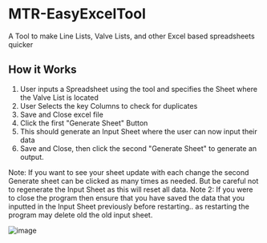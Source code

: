 # MTR-EasyExcelTool
A Tool to make Line Lists, Valve Lists, and other Excel based spreadsheets quicker

## How it Works
1. User inputs a Spreadsheet using the tool and specifies the Sheet where the Valve List is located
2. User Selects the key Columns to check for duplicates
3. Save and Close excel file
4. Click the first "Generate Sheet" Button
5. This should generate an Input Sheet where the user can now input their data
6. Save and Close, then click the second "Generate Sheet" to generate an output.

Note: If you want to see your sheet update with each change the second Generate sheet can be clicked as many times as needed. But be careful not to regenerate the Input Sheet as this will reset all data.
Note 2: If you were to close the program then ensure that you have saved the data that you inputted in the Input Sheet previously before restarting.. as restarting the program may delete old the old input sheet. 


![image](https://github.com/Mondkurry/MTR-EasyExcelTool/assets/30964417/242370a1-0738-4dd5-ac6e-d31fd7a5ca0c)
